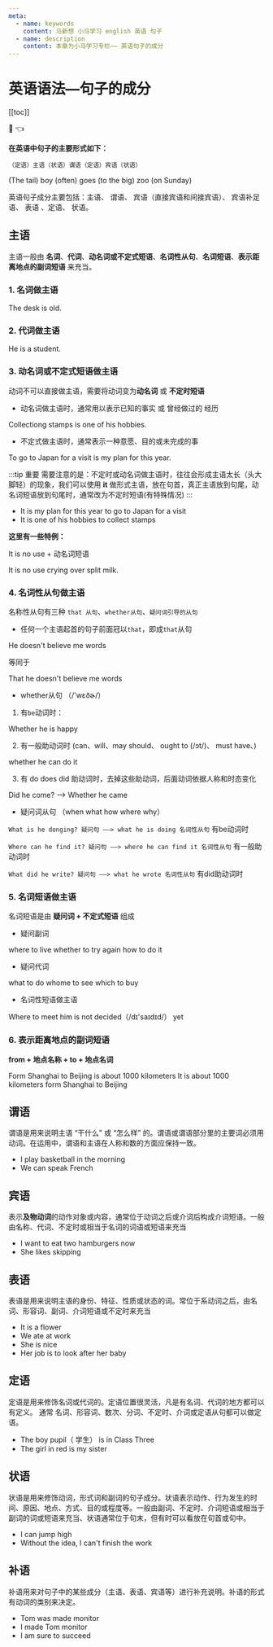 ```yaml
---
meta:
  - name: keywords
    content: 马新想 小马学习 english 英语 句子 
  - name: description
    content: 本章为小马学习专栏—— 英语句子的成分
---
```


# 英语语法—句子的成分

[[toc]]

:horse: 👈

<div>

<EnTool :isReadTool="false"/>

**在英语中句子的主要形式如下：**

`（定语）主语（状语）谓语（定语）宾语（状语）`


<En  :enType="2">(The tail) boy (often) goes (to the big) zoo (on Sunday)</En>


英语句子成分主要包括：主语、 谓语、 宾语（直接宾语和间接宾语）、 宾语补足语、 表语 、定语、 状语。
## 主语 

主语一般由 **名词**、**代词**、**动名词或不定式短语**、**名词性从句**、**名词短语**、**表示距离地点的副词短语** 来充当。

### 1. 名词做主语 

<En :enType="2">The desk is old.</En>


### 2. 代词做主语 

<En :enType="2">He is a student.</En>
### 3. 动名词或不定式短语做主语 

动词不可以直接做主语，需要将动词变为**动名词** 或 **不定时短语**

- 动名词做主语时，通常用以表示已知的事实 或 曾经做过的 经历

<En  msg="集邮是他的爱好之一 （表示经历）"  :enType="2">Collectiong stamps is one of his hobbies.</En>

- 不定式做主语时，通常表示一种意愿、目的或未完成的事

<En  msg="到日本游玩是我今年的计划 （未完成的事）"  :enType="2">To go to Japan for a visit is my plan for this year.</En>


:::tip 重要
需要注意的是：不定时或动名词做主语时，往往会形成主语太长（头大脚轻）的现象，我们可以使用 **it** 做形式主语，放在句首，真正主语放到句尾，动名词短语放到句尾时，通常改为不定时短语(有特殊情况)
:::

- <En  msg=""  :enType="2">It is my plan for this year to go to Japan for a visit</En>
- <En  msg=""  :enType="2">It is one of his hobbies to collect stamps</En>



**这里有一些特例：**

It is no use + 动名词短语

<En  msg="覆水难收"  :enType="2">It is no use crying over split milk.</En>

### 4. 名词性从句做主语 

名称性从句有三种 `that 从句`、`whether从句`、`疑问词引导的从句`

- 任何一个主语起首的句子前面冠以`that`，即成`that`从句

<En  msg="他不相信我说的话"  :enType="2">He doesn't believe me words</En>

等同于

<En  msg="他不相信我说的话"  :enType="2">That he doesn't believe me words</En>


- whether从句 （/'wɛðɚ/）

1. 有`be`动词时：

<En  msg="他是否快乐"  :enType="2">Whether he is happy</En>


2. 有一般助动词时 (can、will、may should、 ought to (/ɔt/)、  must have、)

<En  msg="他能否做这件事？"  :enType="2">whether he can do it</En>

3. 有 do does did 助动词时，去掉这些助动词，后面动词依据人称和时态变化

<En  msg="他是否来了？"  :enType="2">Did he come? ——> Whether he came</En>


- 疑问词从句 （when what how where why）

`What is he donging? 疑问句 ——> what he is doing 名词性从句` 有be动词时



`Where can he find it? 疑问句 ——> where he can find it 名词性从句` 有一般助动词时

`What did he write? 疑问句 ——> what he wrote 名词性从句` 有did助动词时


### 5. 名词短语做主语  

名词短语是由 **疑问词 + 不定式短语** 组成

- 疑问副词

<En  msg="住在哪"  :enType="2">where to live</En>
<En  msg="是否在试一次"  :enType="2">whether to try again</En>
<En  msg="如何做那事"  :enType="2">how to do it</En>



- 疑问代词

<En  msg="做什么"  :enType="2">what to do</En>
<En  msg="看谁"  :enType="2">whome to see</En>
<En  msg="买哪一个"  :enType="2">which to buy</En>


- 名词性短语做主语

<En  msg="在哪见他还未决定"  :enType="2">Where to meet him is not decided（/dɪ'saɪdɪd/） yet</En>


### 6. 表示距离地点的副词短语 

**from + 地点名称 + to + 地点名词**

<En  msg="从上海到北京大约1000公里，该句同下列句子"  read="/'kɪlə,mitɚ/" :enType="2">Form Shanghai to Beijing is about 1000 kilometers</En>
<En  msg=""  :enType="2">It is about 1000 kilometers form Shanghai to Beijing</En>


## 谓语 

谓语是用来说明主语 “干什么” 或 “怎么样” 的。谓语或谓语部分里的主要词必须用动词。在运用中，谓语和主语在人称和数的方面应保持一致。


- <En  msg="实义动词play做谓语"  :enType="2">I play basketball in the morning</En>
- <En  msg="情态动词can 和实义动词speak 做谓语"  :enType="2">We can speak French</En>


## 宾语 

表示**及物动词**的动作对象或内容，通常位于动词之后或介词后构成介词短语。一般由名称、代词、不定时或相当于名词的词语或短语来充当

- <En  msg="我现在想吃两个汉堡 （to eat 不定式做宾语）"  :enType="2">I want to eat two hamburgers now</En>
- <En  msg="她喜欢跳绳 （skipping 动名词做宾语）"  :enType="2">She likes skipping</En>

## 表语 

表语是用来说明主语的身份、特征、性质或状态的词。常位于系动词之后，由名词、形容词、副词、介词短语或不定时来充当

- <En  msg="名称做表语"  :enType="2">It is a flower</En>
- <En  msg="介词短语做表语"  :enType="2">We ate at work</En>
- <En  msg="形容词作表语"  :enType="2">She is nice</En>
- <En  msg="不定时作表语"  :enType="2">Her job is to look after her baby</En>



## 定语 

定语是用来修饰名词或代词的。定语位置很灵活，凡是有名词、代词的地方都可以有定义。 通常 名词、形容词、数次、分词、不定时、介词或定语从句都可以做定语。


- <En  msg="这个男生在3班（pupil 做定语）"  read="/'pjʊpl/" :enType="2">The boy pupil（ 学生） is in Class Three</En>
- <En  msg="in red 介词短语做定语修饰 the girl"  :enType="2">The girl in red is my sister</En>

## 状语 

状语是用来修饰动词，形式词和副词的句子成分。状语表示动作、行为发生的时间、原因、地点、方式、目的或程度等。一般由副词、不定时、介词短语或相当于副词的词或短语来充当、状语通常位于句末，但有时可以看放在句首或句中。


- <En  msg="我跳的高 high副词做状语"  :enType="2">I can jump high</En>
- <En  msg="没有这个创意，我不可以能完成这份工作。without the idea 介词短语做状语。"  :enType="2">Without the idea, I can't finish the work</En>

## 补语 

补语用来对句子中的某些成分（主语、表语、宾语等）进行补充说明。补语的形式有动词的类别来决定。

- <En  msg="汤姆被选为班长 （monitor 为主语补语）"  read="/'mɑnətɚ/" :enType="2">Tom was made monitor</En>
- <En  msg="（monitor 为宾语补语）"  :enType="2">I made Tom monitor</En>
- <En  msg="我肯定能成功 (to success 作为 sure 表语的补语)"  :enType="2">I am sure to succeed</En>



</div>